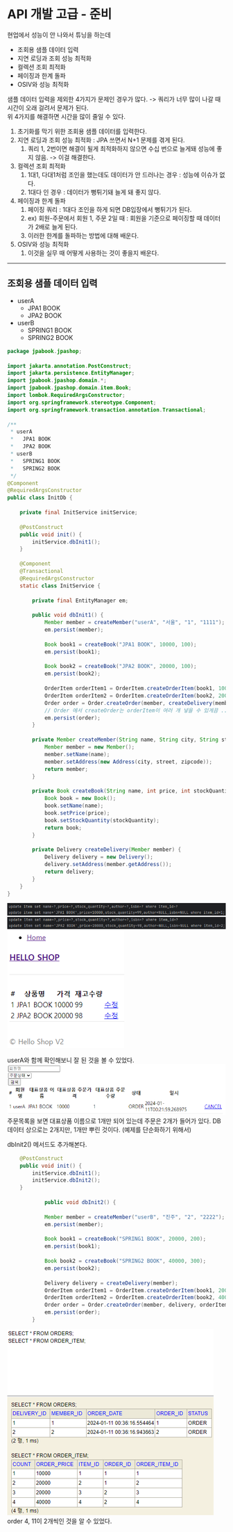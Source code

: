 # API 개발 고급 - 준비

현업에서 성능이 안 나와서 튜닝을 하는데
- 조회용 샘플 데이터 입력
- 지연 로딩과 조회 성능 최적화
- 컬렉션 조회 최적화
- 페이징과 한계 돌파
- OSIV와 성능 최적화

샘플 데이터 입력을 제외한 4가지가 문제인 경우가 많다. -> 쿼리가 너무 많이 나갈 때 시간이 오래 걸려서 문제가 된다.  
위 4가지를 해결하면 시간을 많이 줄일 수 있다.  

1. 초기화를 막기 위한 조회용 샘플 데이터를 입력한다.
2. 지연 로딩과 조회 성능 최적화 : JPA 쓰면서 N+1 문제를 겪게 된다.
   1. 쿼리 1, 2번이면 해결이 될게 최적화하지 않으면 수십 번으로 늘게돼 성능에 좋지 않음. -> 이걸 해결한다.
3. 컬렉션 조회 최적화
   1. 1대1, 다대1처럼 조인을 했는데도 데이터가 안 드러나는 경우 : 성능에 이슈가 없다.
   2. 1대다 인 경우 : 데이터가 뻥튀기돼 늘게 돼 좋지 않다.
4. 페이징과 한계 돌파
   1. 페이징 쿼리 : 1대다 조인을 하게 되면 DB입장에서 뻥튀기가 된다.
   2. ex) 회원-주문에서 회원 1, 주문 2일 때 : 회원을 기준으로 페이징할 때 데이터가 2배로 늘게 된다.
   3. 이러한 한계를 돌파하는 방법에 대해 배운다.
5. OSIV와 성능 최적화
   1. 이것을 실무 때 어떻게 사용하는 것이 좋을지 배운다.

---
## 조회용 샘플 데이터 입력

- userA
  - JPA1 BOOK
  - JPA2 BOOK
- userB
  - SPRING1 BOOK
  - SPRING2 BOOK
```java
package jpabook.jpashop;

import jakarta.annotation.PostConstruct;
import jakarta.persistence.EntityManager;
import jpabook.jpashop.domain.*;
import jpabook.jpashop.domain.item.Book;
import lombok.RequiredArgsConstructor;
import org.springframework.stereotype.Component;
import org.springframework.transaction.annotation.Transactional;

/**
 * userA
 *   JPA1 BOOK
 *   JPA2 BOOK
 * userB
 *   SPRING1 BOOK
 *   SPRING2 BOOK
 */
@Component
@RequiredArgsConstructor
public class InitDb {

    private final InitService initService;

    @PostConstruct
    public void init() {
        initService.dbInit1();
    }

    @Component
    @Transactional
    @RequiredArgsConstructor
    static class InitService {

        private final EntityManager em;

        public void dbInit1() {
            Member member = createMember("userA", "서울", "1", "1111");
            em.persist(member);

            Book book1 = createBook("JPA1 BOOK", 10000, 100);
            em.persist(book1);

            Book book2 = createBook("JPA2 BOOK", 20000, 100);
            em.persist(book2);

            OrderItem orderItem1 = OrderItem.createOrderItem(book1, 10000, 1);
            OrderItem orderItem2 = OrderItem.createOrderItem(book2, 20000, 2);
            Order order = Order.createOrder(member, createDelivery(member), orderItem1, orderItem2);
            // Order 에서 createOrder는 orderItem이 여러 개 넣을 수 있게끔 ...으로 해뒀던걸 기억하자.
            em.persist(order);
        }

        private Member createMember(String name, String city, String street, String zipcode) {
            Member member = new Member();
            member.setName(name);
            member.setAddress(new Address(city, street, zipcode));
            return member;
        }

        private Book createBook(String name, int price, int stockQuantity) {
            Book book = new Book();
            book.setName(name);
            book.setPrice(price);
            book.setStockQuantity(stockQuantity);
            return book;
        }

        private Delivery createDelivery(Member member) {
            Delivery delivery = new Delivery();
            delivery.setAddress(member.getAddress());
            return delivery;
        }
    }
}
```

![img.png](image/section2/img.png)   
![img_1.png](image/section2/img_1.png)   
![img_2.png](image/section2/img_2.png)

userA와 함께 확인해보니 잘 된 것을 볼 수 있었다.  
![img_3.png](image/section2/img_3.png)  
주문목록을 보면 대표상품 이름으로 1개만 되어 있는데 주문은 2개가 들어가 있다.
DB데이터 상으로는 2개지만, 1개만 뿌린 것이다. (예제를 단순화하기 위해서)  

dbInit2() 메서드도 추가해본다.  

```java
    @PostConstruct
    public void init() {
        initService.dbInit1();
        initService.dbInit2();
    }

            public void dbInit2() {
            
            Member member = createMember("userB", "진주", "2", "2222");
            em.persist(member);
            
            Book book1 = createBook("SPRING1 BOOK", 20000, 200);
            em.persist(book1);
            
            Book book2 = createBook("SPRING2 BOOK", 40000, 300);
            em.persist(book2);
            
            Delivery delivery = createDelivery(member);
            OrderItem orderItem1 = OrderItem.createOrderItem(book1, 20000, 3);
            OrderItem orderItem2 = OrderItem.createOrderItem(book2, 40000, 4);
            Order order = Order.createOrder(member, delivery, orderItem1, orderItem2);
            em.persist(order);
        }
```

![img_4.png](image/section2/img_4.png)  
order 4, 11이 2개씩인 것을 알 수 있었다.